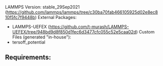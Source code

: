 LAMMPS Version: stable_29Sep2021 (https://github.com/lammps/lammps/tree/c30ba70fab466105925d02e8ec810f5fc7f9448b)
External Packages:
- LAMMPS-UEFEX (https://github.com/t-murash/LAMMPS-UEFEX/tree/948bd9d8f850d1fec6d3477cfc055c52e5caa02d)
Custom Files (generated "in-house"):
- tersoff_potential



Requirements:
- 
